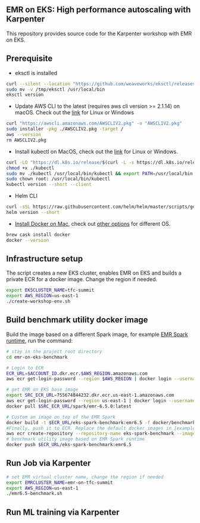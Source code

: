 ## EMR on EKS: High performance autoscaling with Karpenter

This repository provides source code for the Karpenter workshop with EMR on EKS. 

## Prerequisite

- eksctl is installed
```bash
curl --silent --location "https://github.com/weaveworks/eksctl/releases/latest/download/eksctl_$(uname -s)_amd64.tar.gz" | tar xz -C /tmp
sudo mv -v /tmp/eksctl /usr/local/bin
eksctl version
```
- Update AWS CLI to the latest (requires aws cli version >= 2.1.14) on macOS. Check out the [link](https://docs.aws.amazon.com/cli/latest/userguide/getting-started-install.html) for Linux or Windows
```bash
curl "https://awscli.amazonaws.com/AWSCLIV2.pkg" -o "AWSCLIV2.pkg"
sudo installer -pkg ./AWSCLIV2.pkg -target /
aws --version
rm AWSCLIV2.pkg
```
- Install kubectl on MacOS, check out the [link](https://kubernetes.io/docs/tasks/tools/) for Linux or Windows.
```bash
curl -LO "https://dl.k8s.io/release/$(curl -L -s https://dl.k8s.io/release/stable.txt)/bin/darwin/amd64/kubectl"
chmod +x ./kubectl
sudo mv ./kubectl /usr/local/bin/kubectl && export PATH=/usr/local/bin:$PATH
sudo chown root: /usr/local/bin/kubectl
kubectl version --short --client
```
- Helm CLI
```bash
curl -sSL https://raw.githubusercontent.com/helm/helm/master/scripts/get-helm-3 | bash
helm version --short
```
- [Install Docker on Mac](https://docs.docker.com/desktop/mac/install/), check out [other options](https://docs.docker.com/desktop/#download-and-install) for different OS.
```bash
brew cask install docker
docker --version
```

## Infrastructure setup

The script creates a new EKS cluster, enables EMR on EKS and builds a private ECR for a docker image. Change the region if needed.
```bash
export EKSCLUSTER_NAME=tfc-summit
export AWS_REGION=us-east-1
./create-workshop-env.sh
```
## Build benchmark utility docker image
Build the image based on a different Spark image, for example [EMR Spark runtime](https://docs.aws.amazon.com/emr/latest/EMR-on-EKS-DevelopmentGuide/docker-custom-images-tag.html), run the command:
```bash
# stay in the project root directory
cd emr-on-eks-benchmark

# Login to ECR
ECR_URL=$ACCOUNT_ID.dkr.ecr.$AWS_REGION.amazonaws.com
aws ecr get-login-password --region $AWS_REGION | docker login --username AWS --password-stdin $ECR_URL

# get EMR on EKS base image
export SRC_ECR_URL=755674844232.dkr.ecr.us-east-1.amazonaws.com
aws ecr get-login-password --region us-east-1 | docker login --username AWS --password-stdin $SRC_ECR_URL
docker pull $SRC_ECR_URL/spark/emr-6.5.0:latest

# Custom an image on top of the EMR Spark
docker build -t $ECR_URL/eks-spark-benchmark:emr6.5 -f docker/benchmark-util/Dockerfile --build-arg SPARK_BASE_IMAGE=$SRC_ECR_URL/spark/emr-6.5.0:latest .
#Finally, push it to ECR. Replace the default docker images in [examples](./examples) if needed:
aws ecr create-repository --repository-name eks-spark-benchmark --image-scanning-configuration scanOnPush=true
# benchmark utility image based on EMR Spark runtime
docker push $ECR_URL/eks-spark-benchmark:emr6.5
```

## Run Job via Karpenter
```bash
# set EMR virtual cluster name, change the region if needed
export EMRCLUSTER_NAME=emr-on-tfc-summit
export AWS_REGION=us-east-1
./emr6.5-benchmark.sh
```
## Run ML training via Karpenter
